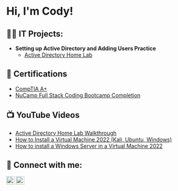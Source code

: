 <h1>Hi, I'm Cody!</h1>

<h2>👨‍💻 IT Projects:</h2>

- <b>Setting up Active Directory and Adding Users Practice</b>
  - [Active Directory Home Lab](https://github.com/koma29/ActiveDirectoryLab)

<h2>📄 Certifications</h2>

- [CompTIA A+](https://drive.google.com/file/d/1CkRk96f5vxHioyAwssrKBe9w0UPJYAv4/view?usp=sharing)
- [NuCamp Full Stack Coding Bootcamp Completion](https://drive.google.com/file/d/1osqJ7yQKkaDJ2kif7aDrgNFarH0Ii2-C/view?usp=sharing)

<h2>📺 YouTube Videos</h2>

- [Active Directory Home Lab Walkthrough](https://www.youtube.com/watch?v=a83ASGn_V_s)
- [How to Install a Virtual Machine 2022 (Kali, Ubuntu, Windows)](https://youtu.be/aM88La-g75Q)
- [How to install a Windows Server in a Virtual Machine 2022](https://youtu.be/-vjl7EAxtiU)

<h2> 🤳 Connect with me:</h2>

[<img align="left" alt="JoshMadakor | YouTube" width="22px" src="https://cdn.jsdelivr.net/npm/simple-icons@v3/icons/youtube.svg" />][youtube]
[<img align="left" alt="JoshMadakor | LinkedIn" width="22px" src="https://cdn.jsdelivr.net/npm/simple-icons@v3/icons/linkedin.svg" />][linkedin]

[youtube]: https://www.youtube.com/channel/UCSrUhdY-xjlxLDfU77PLf3g
[linkedin]: https://www.linkedin.com/in/codywademarshall/

<!--
**joshmadakor1/joshmadakor1** is a ✨ _special_ ✨ repository because its `README.md` (this file) appears on your GitHub profile.

Here are some ideas to get you started:

- 🔭 I’m currently working on ...
- 🌱 I’m currently learning ...
- 👯 I’m looking to collaborate on ...
- 🤔 I’m looking for help with ...
- 💬 Ask me about ...
- 📫 How to reach me: ...
- 😄 Pronouns: ...
- ⚡ Fun fact: ...
-->
